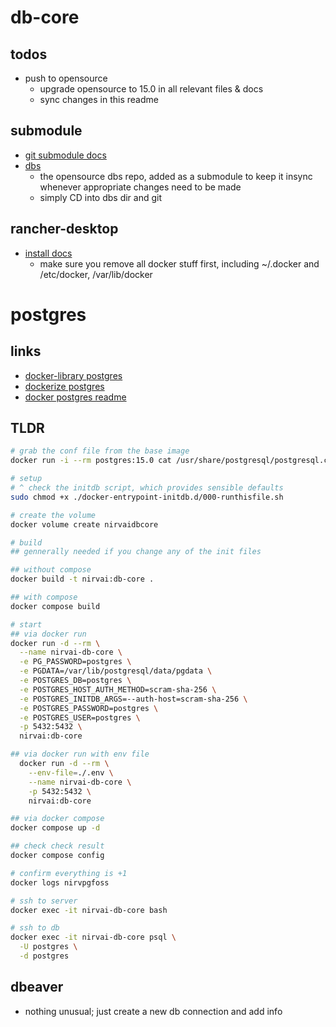 # db-core

## todos

- push to opensource
  - upgrade opensource to 15.0 in all relevant files & docs
  - sync changes in this readme

## submodule

- [git submodule docs](https://git-scm.com/book/en/v2/Git-Tools-Submodules)
- [dbs](https://github.com/nirv-ai/dbs)
  - the opensource dbs repo, added as a submodule to keep it insync whenever appropriate changes need to be made
  - simply CD into dbs dir and git

## rancher-desktop

- [install docs](https://docs.rancherdesktop.io/getting-started/installation/#linux)
  - make sure you remove all docker stuff first, including ~/.docker and /etc/docker, /var/lib/docker

# postgres

## links

- [docker-library postgres](https://github.com/docker-library/postgres)
- [dockerize postgres](https://docs.docker.com/samples/postgresql_service/)
- [docker postgres readme](https://hub.docker.com/_/postgres/)

## TLDR

```sh
# grab the conf file from the base image
docker run -i --rm postgres:15.0 cat /usr/share/postgresql/postgresql.conf.sample > postgresql.conf

# setup
# ^ check the initdb script, which provides sensible defaults
sudo chmod +x ./docker-entrypoint-initdb.d/000-runthisfile.sh

# create the volume
docker volume create nirvaidbcore

# build
## gennerally needed if you change any of the init files

## without compose
docker build -t nirvai:db-core .

## with compose
docker compose build

# start
## via docker run
docker run -d --rm \
  --name nirvai-db-core \
  -e PG_PASSWORD=postgres \
  -e PGDATA=/var/lib/postgresql/data/pgdata \
  -e POSTGRES_DB=postgres \
  -e POSTGRES_HOST_AUTH_METHOD=scram-sha-256 \
  -e POSTGRES_INITDB_ARGS=--auth-host=scram-sha-256 \
  -e POSTGRES_PASSWORD=postgres \
  -e POSTGRES_USER=postgres \
  -p 5432:5432 \
  nirvai:db-core

## via docker run with env file
  docker run -d --rm \
    --env-file=./.env \
    --name nirvai-db-core \
    -p 5432:5432 \
    nirvai:db-core

## via docker compose
docker compose up -d

## check check result
docker compose config

# confirm everything is +1
docker logs nirvpgfoss

# ssh to server
docker exec -it nirvai-db-core bash

# ssh to db
docker exec -it nirvai-db-core psql \
  -U postgres \
  -d postgres
```

## dbeaver

- nothing unusual; just create a new db connection and add info
